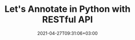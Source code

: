 ---
############################# Static ############################
layout: "product"
date: 2021-04-27T09:31:06+03:00
draft: false

product: "Annotation"
product_tag: "annotation"
platform: "PHP"
platform_tag: "php"

############################# Head ############################
head_title: "Python Document & Image Annotation Cloud SDK for PDF Word Excel HTML"
head_description: "Python Cloud SDK for managing images and document annotations. Use REST APIs to easily manipulate PDF, image, HTML, Word, Excel, & email annotation."

############################# Header ############################
title: "Let's Annotate in Python with RESTful API"
description: "REST API & Cloud SDK for Python to build online document & image annotation tools with support for text & image annotation options. Let's annotate!"
button:
    enable: true

############################# SubMenu ############################
submenu:
    enable: true
    
    left:
        img_alt: "GroupDocs.Annotation Cloud SDK for Python"
        image: "/sdk/272x272/groupdocs_annotation-for-python.webp"
        product: "GroupDocs.Annotation"
        platform: "Python"

    middle:
        button:
            # button loop
            - link: "#overview"
              text: "Overview"

            # button loop
            - link: "#features"
              text: "Features"


            # button loop
            - link: "https://docs.groupdocs.cloud/annotation/release-notes/"
              text: "Release Notes"

            # button loop
            - link: "https://purchase.groupdocs.cloud/pricing"
              text: "Pricing"

    right:
        link_download: "https://github.com/groupdocs-annotation-cloud/groupdocs-annotation-cloud-python"
        link_learn: "https://docs.groupdocs.cloud/annotation/"
        link_buy: "https://purchase.groupdocs.cloud/buy"

############################# Overview ############################
overview:
    enable: true
    content: |
      GroupDocs.Annotation Cloud SDK for Python RESTful APIs is all you need to build document annotator tools in Python. Your application will be able to add annotations, watermark overlays, text replacements, redactions, sticky notes and text markups to the business documents of all popular formats such as, PDF, Microsoft Word, Excel, PowerPoint, Outlook, images other formats. Rapidly develop Annotation applications in Python using our SDK that works as a wrapper around Python APIs and makes the solution cross-platform compatible. Support for 3rd party cloud storage providers, e.g., Amazon S3, Windows Azure, Dropbox and others is also provided.

    tabs:
      enable: true
      
      ## TAB ONE ##
      tab_one:
        description: |
          PyPi package is required for communicating with the GroupDocs.Annotation Cloud SDK API for Python.
      
        left:
          enable: true
          icon: "fas fa-crop"
          title: "Figure Annotations"
          content: |
            * Area annotation
            * Point annotation
            * Area redaction
            * Polyline
            * Pointer/arrow
            * Watermark
            * Distance
        right:
          enable: true
          icon: "fas fa-file-alt"
          title: "Text Annotations"
          content: |
            * Annotation
            * Replacement
            * Redaction
            * Strikethrough / Underline
            * Typewriter
            
      
      ## TAB TWO ##
      tab_two:
        description: |
          GroupDocs.Annotation Cloud SDK APIs support following file formats:



        left:
          enable: true
          table:
            # table loop
            - title: "Microsoft Office Formats"
              content: |
                * **Word**: DOC, DOCX, DOCM, DOT, DOTX, RTF
                * **Excel**:  XLS, XLSX, XLSM, XLSB, CSV
                * **PowerPoint**: PPT, PPTX, PPS, PPSX
                * **Visio**: VSD, VSDX, VSS, VST

        right:
          enable: true
          table:
            # table loop
            - title: "Other Formats"
              content: |
                * **OpenDocument**: ODT, OTT, ODS, ODP
                * **Image Files**: BMP, PNG, JPG, JPEG, TIFF, TIF, GIF
                * **Fixed Layout**: PDF
                * **Web**: HTM, HTML
                * **Email**: EML
                * **CAD**: DWG, DXF


      ## TAB THREE ##
      tab_three:
        description: |
          GroupDocs.Annotation set of SDK REST APIs is not dependent on your local operating system or database. We offer our SDK APIs in numerous programming languages and with frequent new additions.
      
        left:
          enable: true
          table:
            # table loop
            - icon: "fab fa-windows"
              title: "Operating Systems"
              content: |
                * Microsoft Windows Desktop
                * Microsoft Windows Server
                * Linux
                * MacOS

            # table loop
            - icon: "fas fa-code"
              title: "Supported Frameworks"
              content: |
                * Java 7 (1.7) and above

        right:
          enable: true
          table:
            # table loop
            - icon: "fas fa-cogs"
              title: "Development Environments"
              content: |
                * NetBeans
                * IntelliJ IDEA
                * Eclipse
            # table loop
            - icon: "fas fa-tools"
              title: "Build Automation Tool"
              content: |
                * Maven

############################# Features ############################
features:
    enable: true
    title: "Advanced Document Annotation REST API Features"

    feature:
      # feature loop
      - icon: "fas fa-copy"
        content: "Support for Multiple File Formats"

      # feature loop
      - icon: "fas fa-desktop"
        content: "Import Annotation Information from Document & Return the List of Imported Annotations"

      # feature loop
      - icon: "fas fa-comment"
        content: "Export/Add Annotation to a Document & Retrieve the Resultant Document as Stream"
      
      # feature loop
      - icon: "fas fa-puzzle-piece"
        content: "Render Document Pages to Images and Retrieve Images’ Links"

      # feature loop
      - icon: "fas fa-retweet"
        content: "Retrieve Link to Previously Generated Image by Page Number of Annotated Document"

      # feature loop
      - icon: "fas fa-archive"
        content: "Render Document to PDF, Save Resultant Document to Storage & Fetch its Link"

      # feature loop
      - icon: "fas fa-file-pdf"
        content: "Render Document to PDF as an Output Stream"

      # feature loop
      - icon: "fas fa-eye-slash"
        content: "Add Text Redaction Annotation in Slides"

      # feature loop
      - icon: "fas fa-file-word"
        content: "Add Annotations to Header/Footer of Microsoft Word Documents"
    
    more_feature:
      # more_feature_loop
      - title: "Easy Integration"
        content: "Integrating GroupDocs.Annotation Cloud SDK into your Python applications is very easy. No installation is required on the server or client side. Just create an account at GroupDocs.Cloud to get App SID & key. Following example shows how easy it is to import annotation information using Python:"

      # more_feature_loop
      - title: "Add Area Annotation To Document - Python"
        content: |
          
          ```python
            # Get your App SID and App Key at https://dashboard.groupdocs.cloud (free registration is required).
            # For complete examples and data files, please go to https://github.com/groupdocs-annotation-cloud/groupdocs-annotation-cloud-python
            app_sid = "XXXX-XXXX-XXXX"
            app_key = "XXXXXXXXXXXX"

            # Create instance of the API.
            api = groupdocs_annotation_cloud.AnnotationApi.from_keys(app_sid, app_key)
            path = "FolderName" + "MyDocument.pdf"

            a = AnnotationInfo()
            a.annotation_position = Point()
            a.annotation_position.x = 852
            a.annotation_position.y = 59
            a.box = Rectangle()
            a.box.x = 375
            a.box.y = 59
            a.box.width = 88
            a.box.height = 37
            a.type = "Area"
            a.creator_name = "Anonym A."

            request = groupdocs_annotation_cloud.PostAnnotationsRequest(path, a)
            response = api.post_annotations(request)
            print(response)
          ```
      # more_feature_loop
      - title: "Support for Numerous Annotation Types"
        content: "Using GroupDocs.Annotation Cloud SDK for Python, you can work with diverse types of annotations. The two basic types are; Text Annotations and Figure Annotations.

        While using text-based annotation, you can add text comments to selected text; highlight which text should be replaced with what, hide confidential text using text redaction, highlight text with strikethroughs/underlines, and add sticky notes with rich text.

        While working with figure annotations, you can add notes to an area highlighted with a rectangle (Area Annotation), add notes to any point in the document (Point Annotation), hide confidential parts of an image or text (Area Redaction), draw freehand lines and shapes (Polyline), arrows pointing to an object (Pointer/Arrow), create text-based watermark overlays (Watermark), and measure the distance between any objects in a document (Distance Annotation)."

      # more_feature_loop
      - title: "Easy Customization"
        content: "GroupDocs.Annotation Cloud SDK for Python is 100% tested and out of the box running. The SDK is open source and has an MIT license. You can use it, and even customize it for absolutely free of charge."
      # more_feature_loop
      - title: "Interactive API Explorer"
        content: "Using our Swagger based API explorer; you can try out GroupDocs.Annotation Cloud SDK for Python right away in your browser. This interactive API explorer gives you information about all the resources that the API offers. You can also try your desired operation by interactively providing required parameters."
      

############################# Support ############################
support:
    enable: true

############################# Solutions ############################
solutions:
    enable: true
    title: "GroupDocs.Annotation Cloud Product Family also includes SDKs for other popular languages as listed below:"

    solution:
        # solution loop
        - img_alt: "GroupDocs.Annotation Cloud SDK for cURL"
          image: "/sdk/272x272/groupdocs_annotation-for-curl.webp"
          product: "GroupDocs.Annotation"
          platform: "cURL"
          link: "/annotation/curl/"

        # solution loop
        - img_alt: "GroupDocs.Annotation Cloud SDK for .NET"
          image: "/sdk/272x272/groupdocs_annotation-for-net.webp"
          product: "GroupDocs.Annotation"
          platform: ".NET"
          link: "/annotation/net/"

        # solution loop
        - img_alt: "GroupDocs.Annotation Cloud SDK for Java"
          image: "/sdk/272x272/groupdocs_annotation-for-java.webp"
          product: "GroupDocs.Annotation"
          platform: "Java"
          link: "/annotation/java/"

        # solution loop
        - img_alt: "GroupDocs.Annotation Cloud SDK for PHP"
          image: "/sdk/272x272/groupdocs_annotation-for-php.webp"
          product: "GroupDocs.Annotation"
          platform: "PHP"
          link: "/annotation/php/"

        # solution loop
        - img_alt: "GroupDocs.Annotation Cloud SDK for Python"
          image: "/sdk/272x272/groupdocs_annotation-for-python.webp"
          product: "GroupDocs.Annotation"
          platform: "Python"
          link: "/annotation/python/"

        # solution loop
        - img_alt: "GroupDocs.Annotation Cloud SDK for Ruby"
          image: "/sdk/272x272/groupdocs_annotation-for-ruby.webp"
          product: "GroupDocs.Annotation"
          platform: "Ruby"
          link: "/annotation/ruby/"

        # solution loop
        - img_alt: "GroupDocs.Annotation Cloud SDK for Node.js"
          image: "/sdk/272x272/groupdocs_annotation-for-node.webp"
          product: "GroupDocs.Annotation"
          platform: "Node.js"
          link: "/annotation/nodejs/"

############################# Back to top ###############################
back_to_top:
  enable: true
---